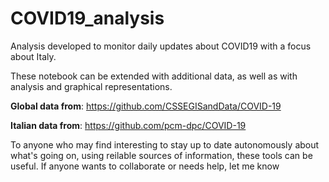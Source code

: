 # COVID19_analysis

Analysis developed to monitor daily updates about COVID19 with a focus about Italy.

These notebook can be extended with additional data, as well as with analysis and graphical representations.

**Global data from**: https://github.com/CSSEGISandData/COVID-19

**Italian data from**: https://github.com/pcm-dpc/COVID-19

To anyone who may find interesting to stay up to date autonomously about what's going on, using reilable sources of information, these tools can be useful. If anyone wants to collaborate or needs help, let me know
